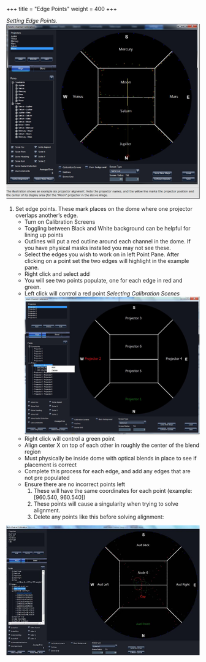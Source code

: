 +++
title = "Edge Points"
weight = 400
+++

_Setting Edge Points._
![](assets/edgepoints.jpg)

1. Set edge points. These mark places on the dome where one projector overlaps
   another’s edge.
    - Turn on Calibration Screens
    - Toggling between Black and White background can be helpful for lining up
      points
    - Outlines will put a red outline around each channel in the dome. If you
      have physical masks installed you may not see these.
    - Select the edges you wish to work on in left Point Pane. After clicking
      on a point set the two edges will highlight in the example pane.
    - Right click and select add
    - You will see two points populate, one for each edge in red and green.
    - Left click will control a red point
      _Selecting Calibration Scenes_
      ![](assets/calibrationscenes.jpg)
    - Right click will control a green point
    - Align center X on top of each other in roughly the center of the blend
      region
    - Must physically be inside dome with optical blends in place to see if
      placement is correct
    - Complete this process for each edge, and add any edges that are not pre
      populated
    - Ensure there are no incorrect points left
      1. These will have the same coordinates for each point (example:
         [960.540, 960.540])
      2. These points will cause a singularity when trying to solve alignment.
      3. Delete any points like this before solving alignment:

![](assets/delbadpoints.jpg)
